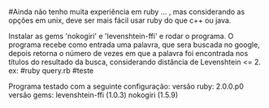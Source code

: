 
#Ainda não tenho muita experiência em ruby ... , mas considerando as opções em unix, deve ser mais fácil usar ruby do que c++ ou java.

Instalar as gems 'nokogiri' e 'levenshtein-ffi' e rodar o programa. 
O programa recebe como entrada uma palavra, que sera buscada no google, depois retorna o número de vezes em que a palavra foi encontrada nos títulos do resultado da busca, considerando distância de Levenshtein <= 2.
ex:
	#ruby query.rb
	#teste

Programa testado com a seguinte configuração:
versão ruby:
	2.0.0.p0 
versão gems:
	levenshtein-ffi (1.0.3)
	nokogiri (1.5.9)

